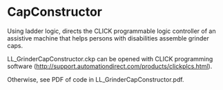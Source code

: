 # CapConstructor
Using ladder logic, directs the CLICK programmable logic controller of an assistive machine that helps persons with disabilities assemble grinder caps.

LL_GrinderCapConstructor.ckp can be opened with CLICK programming software (http://support.automationdirect.com/products/clickplcs.html).

Otherwise, see PDF of code in LL_GrinderCapConstructor.pdf.
